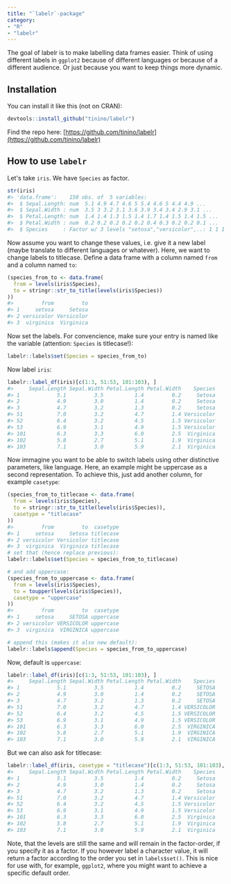 ```yaml
---
title: "`labelr`-package"
category:
- "R"
- "labelr"
---
```




The goal of labelr is to make labelling data frames easier. Think of using different labels in `ggplot2` because of different languages or because of a different audience. Or just because you want to keep things more dynamic.

Installation
------------

You can install it like this (not on CRAN):

``` r
devtools::install_github("tinino/labelr")
```

Find the repo here: [https://github.com/tinino/labelr](https://github.com/tinino/labelr)

How to use `labelr`
-------------------

Let's take `iris`. We have `Species` as factor.

``` r
str(iris)
#> 'data.frame':    150 obs. of  5 variables:
#>  $ Sepal.Length: num  5.1 4.9 4.7 4.6 5 5.4 4.6 5 4.4 4.9 ...
#>  $ Sepal.Width : num  3.5 3 3.2 3.1 3.6 3.9 3.4 3.4 2.9 3.1 ...
#>  $ Petal.Length: num  1.4 1.4 1.3 1.5 1.4 1.7 1.4 1.5 1.4 1.5 ...
#>  $ Petal.Width : num  0.2 0.2 0.2 0.2 0.2 0.4 0.3 0.2 0.2 0.1 ...
#>  $ Species     : Factor w/ 3 levels "setosa","versicolor",..: 1 1 1 1 1 1 1 1 1 1 ...
```

Now assume you want to change these values, i.e. give it a new label (maybe translate to different languages or whatever). Here, we want to change labels to titlecase. Define a data frame with a column named `from` and a column named `to`:

``` r
(species_from_to <- data.frame(
  from = levels(iris$Species),
  to = stringr::str_to_title(levels(iris$Species))
))
#>         from         to
#> 1     setosa     Setosa
#> 2 versicolor Versicolor
#> 3  virginica  Virginica
```

Now set the labels. For convencience, make sure your entry is named like the variable (attention: `Species` is titlecase!):

``` r
labelr::labels$set(Species = species_from_to)
```

Now label `iris`:

``` r
labelr::label_df(iris)[c(1:3, 51:53, 101:103), ]
#>     Sepal.Length Sepal.Width Petal.Length Petal.Width    Species
#> 1            5.1         3.5          1.4         0.2     Setosa
#> 2            4.9         3.0          1.4         0.2     Setosa
#> 3            4.7         3.2          1.3         0.2     Setosa
#> 51           7.0         3.2          4.7         1.4 Versicolor
#> 52           6.4         3.2          4.5         1.5 Versicolor
#> 53           6.9         3.1          4.9         1.5 Versicolor
#> 101          6.3         3.3          6.0         2.5  Virginica
#> 102          5.8         2.7          5.1         1.9  Virginica
#> 103          7.1         3.0          5.9         2.1  Virginica
```

Now immagine you want to be able to switch labels using other distinctive parameters, like language. Here, an example might be uppercase as a second representation. To achieve this, just add another column, for example `casetype`:

``` r
(species_from_to_titlecase <- data.frame(
  from = levels(iris$Species),
  to = stringr::str_to_title(levels(iris$Species)),
  casetype = "titlecase"
))
#>         from         to  casetype
#> 1     setosa     Setosa titlecase
#> 2 versicolor Versicolor titlecase
#> 3  virginica  Virginica titlecase
# set that (hence replace previous):
labelr::labels$set(Species = species_from_to_titlecase)

# and add uppercase:
(species_from_to_uppercase <- data.frame(
  from = levels(iris$Species),
  to = toupper(levels(iris$Species)),
  casetype = "uppercase"
))
#>         from         to  casetype
#> 1     setosa     SETOSA uppercase
#> 2 versicolor VERSICOLOR uppercase
#> 3  virginica  VIRGINICA uppercase

# append this (makes it also new default):
labelr::labels$append(Species = species_from_to_uppercase)
```

Now, default is `uppercase`:

``` r
labelr::label_df(iris)[c(1:3, 51:53, 101:103), ]
#>     Sepal.Length Sepal.Width Petal.Length Petal.Width    Species
#> 1            5.1         3.5          1.4         0.2     SETOSA
#> 2            4.9         3.0          1.4         0.2     SETOSA
#> 3            4.7         3.2          1.3         0.2     SETOSA
#> 51           7.0         3.2          4.7         1.4 VERSICOLOR
#> 52           6.4         3.2          4.5         1.5 VERSICOLOR
#> 53           6.9         3.1          4.9         1.5 VERSICOLOR
#> 101          6.3         3.3          6.0         2.5  VIRGINICA
#> 102          5.8         2.7          5.1         1.9  VIRGINICA
#> 103          7.1         3.0          5.9         2.1  VIRGINICA
```

But we can also ask for titlecase:

``` r
labelr::label_df(iris, casetype = "titlecase")[c(1:3, 51:53, 101:103), ]
#>     Sepal.Length Sepal.Width Petal.Length Petal.Width    Species
#> 1            5.1         3.5          1.4         0.2     Setosa
#> 2            4.9         3.0          1.4         0.2     Setosa
#> 3            4.7         3.2          1.3         0.2     Setosa
#> 51           7.0         3.2          4.7         1.4 Versicolor
#> 52           6.4         3.2          4.5         1.5 Versicolor
#> 53           6.9         3.1          4.9         1.5 Versicolor
#> 101          6.3         3.3          6.0         2.5  Virginica
#> 102          5.8         2.7          5.1         1.9  Virginica
#> 103          7.1         3.0          5.9         2.1  Virginica
```

Note, that the levels are still the same and will remain in the factor-order, if you specify it as a factor. If you however label a character value, it will return a factor according to the order you set in `labels$set()`. This is nice for use with, for example, `ggplot2`, where you might want to achieve a specific default order.
